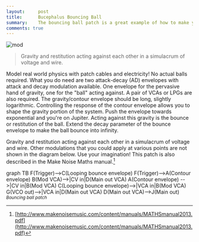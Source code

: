 ```yaml
---
layout:     post
title:      Bucephalus Bouncing Ball
summary:    The bouncing ball patch is a great example of how to make your modular synth do things that are not easily done with fixed architecture synths. It is the quintessential modulate the modulator patch.
comments: true
---
```

<img src="{{ site.baseurl }}/images/mod12.jpg" alt="mod" class="avatar" />

>Gravity and restitution acting against each other in a simulacrum of voltage and wire.

Model real world physics with patch cables and electricity! No actual balls required. What you do need are two attack-decay (AD) envelopes with attack and decay modulation available. One envelope for the pervasive hand of gravity, one for the "ball" acting against. A pair of VCAs or LPGs are also required. The gravity/contour envelope should be long, slightly logarithmic. Controlling the response of the contour envelope allows you to shape the gravity portion of the system. Push the envelope towards exponential and you're on Jupiter.  Acting against this gravity is the bounce or restitution of the ball. Extend the decay parameter of the bounce envelope to make the ball bounce into infinity.  

Gravity and restitution acting against each other in a simulacrum of voltage and wire. Other modulations that you could apply at various points are not shown in the diagram below. Use your imagination! This patch is also described in the Make Noise Maths manual.[^1]  

[//]: <> (https://knsv.github.io/mermaid/#styling-and-classes)
<div class="mermaid">
 graph TB
F(Trigger)-->C(Looping bounce envelope)
F(Trigger)-->A(Contour envelope)
B(Mod VCA)-->|CV in|D(Main out VCA)
A(Contour envelope) -->|CV in|B(Mod VCA)
C(Looping bounce envelope)-->|VCA in|B(Mod VCA)
G(VCO out)-->|VCA in|D(Main out VCA)
D(Main out VCA)-->J(Main out)
</div>
<sup><i>Bouncing ball patch</i></sup>

[^1]:[http://www.makenoisemusic.com/content/manuals/MATHSmanual2013.pdf](http://www.makenoisemusic.com/content/manuals/MATHSmanual2013.pdf)


  


